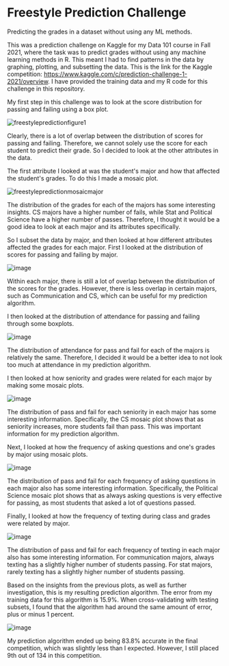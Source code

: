 # Freestyle Prediction Challenge
Predicting the grades in a dataset without using any ML methods. 

This was a prediction challenge on Kaggle for my Data 101 course in Fall 2021, where the task was to predict grades without using any machine learning methods in R. This meant I had to find patterns in the data by graphing, plotting, and subsetting the data. This is the link for the Kaggle competition:  https://www.kaggle.com/c/prediction-challenge-1-2021/overview. I have provided the training data and my R code for this challenge in this repository.

My first step in this challenge was to look at the score distribution for passing and failing using a box plot.

![freestylepredictionfigure1](https://user-images.githubusercontent.com/46624536/146082815-949726b0-7a9d-467b-a78a-615a930a61e6.png)

Clearly, there is a lot of overlap between the distribution of scores for passing and failing. Therefore, we cannot solely use the score for each student to predict their grade. So I decided to look at the other attributes in the data. 

The first attribute I looked at was the student's major and how that affected the student's grades. To do this I made a mosaic plot.

![freestylepredictionmosaicmajor](https://user-images.githubusercontent.com/46624536/146086775-b021c985-e8f6-4b65-95fe-4a09e4438cc0.png)

The distribution of the grades for each of the majors has some interesting insights. CS majors have a higher number of fails, while Stat and Political Science have a higher number of passes. Therefore, I thought it would be a good idea to look at each major and its attributes specifically. 

So I subset the data by major, and then looked at how different attributes affected the grades for each major. First I looked at the distribution of scores for passing and failing by major. 

![image](https://user-images.githubusercontent.com/46624536/146091055-c2cd2b01-6ae3-4f1d-b797-8aa18b380a4d.png)

Within each major, there is still a lot of overlap between the distribution of the scores for the grades. However, there is less overlap in certain majors, such as Communication and CS, which can be useful for my prediction algorithm. 

I then looked at the distribution of attendance for passing and failing through some boxplots. 

![image](https://user-images.githubusercontent.com/46624536/146091110-366c3899-38cc-40f4-86d0-78a8a43991f8.png)

The distribution of attendance for pass and fail for each of the majors is relatively the same. Therefore, I decided it would be a better idea to not look too much at attendance in my prediction algorithm.

I then looked at how seniority and grades were related for each major by making some mosaic plots. 

![image](https://user-images.githubusercontent.com/46624536/146091160-f44581e7-ebb7-4ea0-9f50-384d0fa56e39.png)

The distribution of pass and fail for each seniority in each major has some interesting information. Specifically, the CS mosaic plot shows that as seniority
increases, more students fail than pass. This was important information for my prediction algorithm. 

Next, I looked at how the frequency of asking questions and one's grades by major using mosaic plots. 

![image](https://user-images.githubusercontent.com/46624536/146091300-cbeb7550-cc4e-452e-b931-8b8c783099c3.png)

The distribution of pass and fail for each frequency of asking questions in each major also has some interesting information. Specifically, the Political Science mosaic plot shows that as always asking questions is very effective for passing, as most students that asked a lot of questions passed.

Finally, I looked at how the frequency of texting during class and grades were related by major. 

![image](https://user-images.githubusercontent.com/46624536/146090437-8987a91e-5421-4bdc-bb59-b9b21a8d0c84.png)

The distribution of pass and fail for each frequency of texting in each major also has some interesting information. For communication majors, always texting has a slightly higher number of students passing. For stat majors, rarely texting has a slightly higher number of students passing.

Based on the insights from the previous plots, as well as further investigation, this is my resulting prediction algorithm. The error from my training data for this algorithm is 15.9%. When cross-validating with testing subsets, I found that the algorithm had around the same amount of error, plus or minus 1 percent.

![image](https://user-images.githubusercontent.com/46624536/146090736-396fa5a7-e2b1-4737-a46f-bf5584043832.png)

My prediction algorithm ended up being 83.8% accurate in the final competition, which was slightly less than I expected. However, I still placed 9th out of 134 in this competition. 

